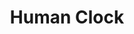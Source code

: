 --- 
title: "Human Clock"
publishdate: "2019-2-18T16:48:46+02:00"
src: "https://365manga.net/manga/human-clock"
image: "https://data.365manga.net/images/thumbnails/30505-human-clock.jpg"
description: " 'When I talk about ‘warped manga from a warping mind’, I’m thinking about this kind of incoherent story. ‘The Human Clock’ is a lot simpler to explain. The hero is Yubi Chizuo again. He’s a student like before, but this time round he’s a dropout. He stays in his house, which is a family shop selling watches and clocks. He gazes and gazes at the clocks. Little…"
---